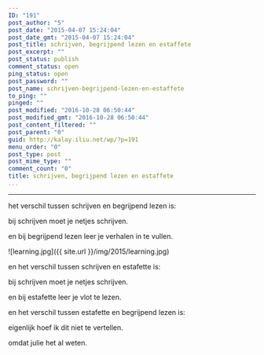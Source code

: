 ```yaml
---
ID: "191"
post_author: "5"
post_date: "2015-04-07 15:24:04"
post_date_gmt: "2015-04-07 15:24:04"
post_title: schrijven, begrijpend lezen en estaffete
post_excerpt: ""
post_status: publish
comment_status: open
ping_status: open
post_password: ""
post_name: schrijven-begrijpend-lezen-en-estaffete
to_ping: ""
pinged: ""
post_modified: "2016-10-28 06:50:44"
post_modified_gmt: "2016-10-28 06:50:44"
post_content_filtered: ""
post_parent: "0"
guid: http://kalay.iliu.net/wp/?p=191
menu_order: "0"
post_type: post
post_mime_type: ""
comment_count: "0"
title: schrijven, begrijpend lezen en estaffete
...
```

---

het verschil tussen schrijven en begrijpend lezen is:

bij schrijven moet je netjes schrijven.

en bij begrijpend lezen leer je verhalen in te vullen.

![learning.jpg]({{ site.url }}/img/2015/learning.jpg)

en het verschil tussen schrijven en estafette is:

bij schrijven moet je netjes schrijven.

en bij estafette leer je vlot te lezen.

en het verschil tussen estafette en begrijpend lezen is:

eigenlijk hoef ik dit niet te vertellen.

omdat julie het al weten.
